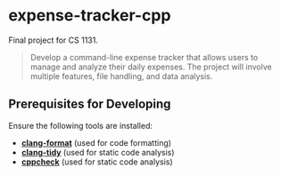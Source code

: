 # expense-tracker-cpp

Final project for CS 1131.

> Develop a command-line expense tracker that allows users to manage and analyze their daily expenses. The project will involve multiple features, file handling, and data analysis.

## Prerequisites for Developing

Ensure the following tools are installed:

- **[clang-format](https://releases.llvm.org/)** (used for code formatting)
- **[clang-tidy](https://releases.llvm.org/)** (used for static code analysis)
- **[cppcheck](https://github.com/danmar/cppcheck)** (used for static code analysis)
